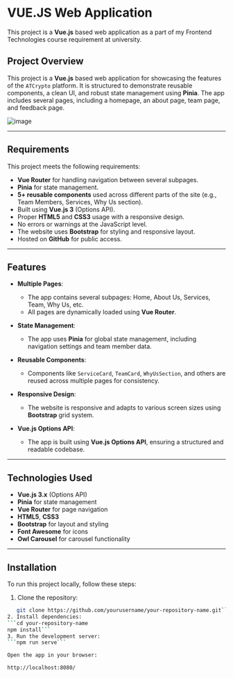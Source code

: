 # VUE.JS Web Application

This project is a **Vue.js** based web application as a part of my Frontend Technologies course requirement at university. 

## Project Overview

This project is a **Vue.js** based web application for showcasing the features of the `ATCrypto` platform. It is structured to demonstrate reusable components, a clean UI, and robust state management using **Pinia**. The app includes several pages, including a homepage, an about page, team page, and feedback page.

![image](https://github.com/user-attachments/assets/eb80cc91-75d5-4151-9cc9-c9c81c9c13e4)

---

## Requirements

This project meets the following requirements:

- **Vue Router** for handling navigation between several subpages.
- **Pinia** for state management.
- **5+ reusable components** used across different parts of the site (e.g., Team Members, Services, Why Us section).
- Built using **Vue.js 3** (Options API).
- Proper **HTML5** and **CSS3** usage with a responsive design.
- No errors or warnings at the JavaScript level.
- The website uses **Bootstrap** for styling and responsive layout.
- Hosted on **GitHub** for public access.

---

## Features

- **Multiple Pages**: 
  - The app contains several subpages: Home, About Us, Services, Team, Why Us, etc.
  - All pages are dynamically loaded using **Vue Router**.

- **State Management**: 
  - The app uses **Pinia** for global state management, including navigation settings and team member data.

- **Reusable Components**: 
  - Components like `ServiceCard`, `TeamCard`, `WhyUsSection`, and others are reused across multiple pages for consistency.

- **Responsive Design**:
  - The website is responsive and adapts to various screen sizes using **Bootstrap** grid system.

- **Vue.js Options API**:
  - The app is built using **Vue.js Options API**, ensuring a structured and readable codebase.

---

## Technologies Used

- **Vue.js 3.x** (Options API)
- **Pinia** for state management
- **Vue Router** for page navigation
- **HTML5**, **CSS3**
- **Bootstrap** for layout and styling
- **Font Awesome** for icons
- **Owl Carousel** for carousel functionality

---

## Installation

To run this project locally, follow these steps:

1. Clone the repository:
```bash
   git clone https://github.com/yourusername/your-repository-name.git```
2. Install dependencies:
```cd your-repository-name
npm install```
3. Run the development server:
```npm run serve```

Open the app in your browser:

http://localhost:8080/
